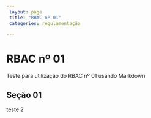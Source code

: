 ```yaml
---
 layout: page
 title: "RBAC nº 01"
 categories: regulamentação
 
---
```


# RBAC nº 01

Teste para utilização do RBAC nº 01 usando Markdown

## Seção 01 ##

teste 2

